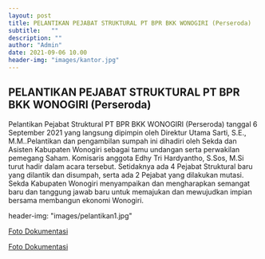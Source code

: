 ```yaml
---
layout: post
title: PELANTIKAN PEJABAT STRUKTURAL PT BPR BKK WONOGIRI (Perseroda)
subtitle:   ""
description: ""
author: "Admin"
date: 2021-09-06 10.00
header-img: "images/kantor.jpg"
---
```



## PELANTIKAN PEJABAT STRUKTURAL PT BPR BKK WONOGIRI (Perseroda)

Pelantikan Pejabat Struktural PT BPR BKK WONOGIRI (Perseroda) tanggal 6 September 2021 yang langsung dipimpin oleh Direktur Utama Sarti, S.E., M.M..Pelantikan dan pengambilan sumpah ini dihadiri oleh Sekda dan Asisten Kabupaten Wonogiri sebagai tamu undangan serta perwakilan pemegang Saham. Komisaris anggota Edhy Tri Hardyantho, S.Sos, M.Si turut hadir dalam acara tersebut. Setidaknya ada 4 Pejabat Struktural baru yang dilantik dan disumpah, serta ada 2 Pejabat yang dilakukan mutasi. Sekda Kabupaten Wonogiri menyampaikan dan mengharapkan semangat baru dan tanggung jawab baru untuk memajukan dan mewujudkan impian bersama membangun ekonomi Wonogiri.

header-img: "images/pelantikan1.jpg"

[Foto Dokumentasi](/images/Pelantikan1.jpg)

[Foto Dokumentasi](/images/Pelantikan2.jpg)